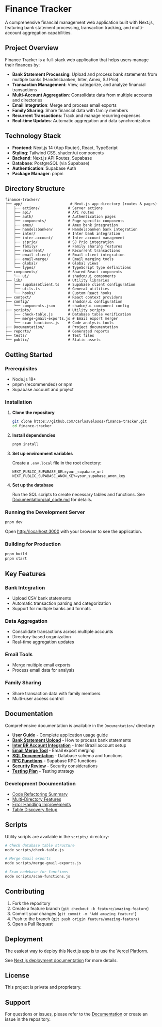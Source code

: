 # Finance Tracker

A comprehensive financial management web application built with Next.js, featuring bank statement processing, transaction tracking, and multi-account aggregation capabilities.

## Project Overview

Finance Tracker is a full-stack web application that helps users manage their finances by:

- **Bank Statement Processing**: Upload and process bank statements from multiple banks (Handelsbanken, Inter, Amex, SJ Prio)
- **Transaction Management**: View, categorize, and analyze financial transactions
- **Multi-Account Aggregation**: Consolidate data from multiple accounts and directories
- **Email Integration**: Merge and process email exports
- **Family Sharing**: Share financial data with family members
- **Recurrent Transactions**: Track and manage recurring expenses
- **Real-time Updates**: Automatic aggregation and data synchronization

## Technology Stack

- **Frontend**: Next.js 14 (App Router), React, TypeScript
- **Styling**: Tailwind CSS, shadcn/ui components
- **Backend**: Next.js API Routes, Supabase
- **Database**: PostgreSQL (via Supabase)
- **Authentication**: Supabase Auth
- **Package Manager**: pnpm

## Directory Structure

```
finance-tracker/
├── app/                      # Next.js app directory (routes & pages)
│   ├── actions/             # Server actions
│   ├── api/                 # API routes
│   ├── auth/                # Authentication pages
│   ├── components/          # Page-specific components
│   ├── amex/                # Amex bank integration
│   ├── handelsbanken/       # Handelsbanken bank integration
│   ├── inter/               # Inter bank integration
│   ├── inter-account/       # Inter account management
│   ├── sjprio/              # SJ Prio integration
│   ├── family/              # Family sharing features
│   ├── recurrent/           # Recurrent transactions
│   ├── email-client/        # Email client integration
│   ├── email-merge/         # Email merging tools
│   ├── global/              # Global views
│   └── types/               # TypeScript type definitions
├── components/              # Shared React components
│   └── ui/                  # shadcn/ui components
├── lib/                     # Utility libraries
│   ├── supabaseClient.ts    # Supabase client configuration
│   ├── utils.ts             # General utilities
│   └── hooks/               # Custom React hooks
├── context/                 # React context providers
├── config/                  # shadcn/ui configuration
│   └── components.json      # shadcn/ui component config
├── scripts/                 # Utility scripts
│   ├── check-table.js       # Database table verification
│   ├── merge-gmail-exports.js # Email export merger
│   └── scan-functions.js    # Code analysis tools
├── Documentation/           # Project documentation
├── reports/                 # Generated reports
├── tests/                   # Test files
└── public/                  # Static assets
```

## Getting Started

### Prerequisites

- Node.js 18+
- pnpm (recommended) or npm
- Supabase account and project

### Installation

1. **Clone the repository**

   ```bash
   git clone https://github.com/carlosvelosos/finance-tracker.git
   cd finance-tracker
   ```

2. **Install dependencies**

   ```bash
   pnpm install
   ```

3. **Set up environment variables**

   Create a `.env.local` file in the root directory:

   ```env
   NEXT_PUBLIC_SUPABASE_URL=your_supabase_url
   NEXT_PUBLIC_SUPABASE_ANON_KEY=your_supabase_anon_key
   ```

4. **Set up the database**

   Run the SQL scripts to create necessary tables and functions. See [Documentation/sql_code.md](Documentation/sql_code.md) for details.

### Running the Development Server

```bash
pnpm dev
```

Open [http://localhost:3000](http://localhost:3000) with your browser to see the application.

### Building for Production

```bash
pnpm build
pnpm start
```

## Key Features

### Bank Integration

- Upload CSV bank statements
- Automatic transaction parsing and categorization
- Support for multiple banks and formats

### Data Aggregation

- Consolidate transactions across multiple accounts
- Directory-based organization
- Real-time aggregation updates

### Email Tools

- Merge multiple email exports
- Process email data for analysis

### Family Sharing

- Share transaction data with family members
- Multi-user access control

## Documentation

Comprehensive documentation is available in the `Documentation/` directory:

- **[User Guide](Documentation/webapp-user-guide.md)** - Complete application usage guide
- **[Bank Statement Upload](Documentation/bank_statement_to_supabase.md)** - How to process bank statements
- **[Inter BR Account Integration](Documentation/inter-br-account-integration.md)** - Inter Brazil account setup
- **[Email Merge Tool](Documentation/email-merge-tool.md)** - Email export merging
- **[SQL Documentation](Documentation/sql_code.md)** - Database schema and functions
- **[RPC Functions](Documentation/rpc-function-explanation.md)** - Supabase RPC functions
- **[Security Review](Documentation/SECURITY_REVIEW.md)** - Security considerations
- **[Testing Plan](Documentation/TESTING_PLAN.md)** - Testing strategy

### Development Documentation

- [Code Refactoring Summary](Documentation/CODE_REFACTORING_SUMMARY.md)
- [Multi-Directory Features](Documentation/MULTI_DIRECTORY_FEATURES.md)
- [Error Handling Improvements](Documentation/error-handling-improvements.md)
- [Table Discovery Setup](Documentation/table-discovery-setup.md)

## Scripts

Utility scripts are available in the `scripts/` directory:

```bash
# Check database table structure
node scripts/check-table.js

# Merge Gmail exports
node scripts/merge-gmail-exports.js

# Scan codebase for functions
node scripts/scan-functions.js
```

## Contributing

1. Fork the repository
2. Create a feature branch (`git checkout -b feature/amazing-feature`)
3. Commit your changes (`git commit -m 'Add amazing feature'`)
4. Push to the branch (`git push origin feature/amazing-feature`)
5. Open a Pull Request

## Deployment

The easiest way to deploy this Next.js app is to use the [Vercel Platform](https://vercel.com/new?utm_medium=default-template&filter=next.js&utm_source=create-next-app&utm_campaign=create-next-app-readme).

See [Next.js deployment documentation](https://nextjs.org/docs/app/building-your-application/deploying) for more details.

## License

This project is private and proprietary.

## Support

For questions or issues, please refer to the [Documentation](Documentation/) or create an issue in the repository.
